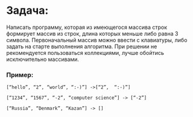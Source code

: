 # Задача:

Написать программу, которая из имеющегося массива строк формирует массив из строк, длина которых меньше либо равна 3 символа. Первоначальный массив можно ввести с клавиатуры, либо задать на старте выполнения алгоритма. При решении не рекомендуется пользоваться коллекциями, лучше обойтись исключительно массивами.

### Пример:

```
[“hello”, “2”, “world”, “:-)”] ->[“2”,  “:-)”]

[“1234”, “1567”, “-2”, “computer science”] -> [“-2”]

[“Russia”, “Denmark”, “Kazan”] -> []

```
